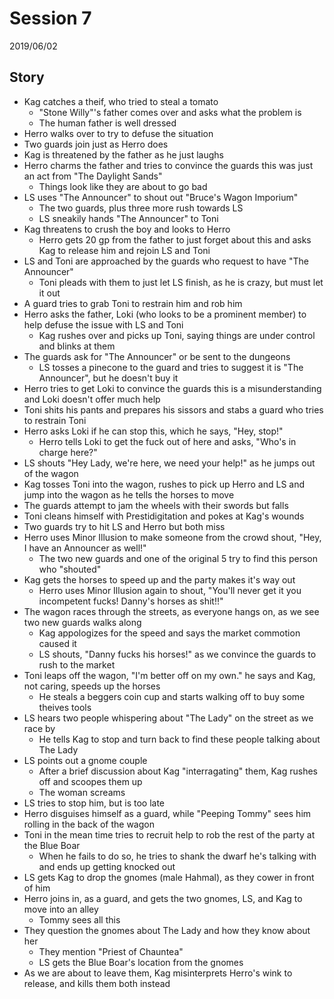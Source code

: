# Session 7

2019/06/02


## Story

- Kag catches a theif, who tried to steal a tomato
  - "Stone Willy"'s father comes over and asks what the problem is
  - The human father is well dressed
- Herro walks over to try to defuse the situation
- Two guards join just as Herro does
- Kag is threatened by the father as he just laughs
- Herro charms the father and tries to convince the guards this was just an act from "The Daylight Sands"
  - Things look like they are about to go bad
- LS uses "The Announcer" to shout out "Bruce's Wagon Imporium"
  - The two guards, plus three more rush towards LS
  - LS sneakily hands "The Announcer" to Toni
- Kag threatens to crush the boy and looks to Herro
  - Herro gets 20 gp from the father to just forget about this and asks Kag to release him and rejoin LS and Toni
- LS and Toni are approached by the guards who request to have "The Announcer"
  - Toni pleads with them to just let LS finish, as he is crazy, but must let it out
- A guard tries to grab Toni to restrain him and rob him
- Herro asks the father, Loki (who looks to be a prominent member) to help defuse the issue with LS and Toni
  - Kag rushes over and picks up Toni, saying things are under control and blinks at them
- The guards ask for "The Announcer" or be sent to the dungeons
  - LS tosses a pinecone to the guard and tries to suggest it is "The Announcer", but he doesn't buy it
- Herro tries to get Loki to convince the guards this is a misunderstanding and Loki doesn't offer much help
- Toni shits his pants and prepares his sissors and stabs a guard who tries to restrain Toni
- Herro asks Loki if he can stop this, which he says, "Hey, stop!"
  - Herro tells Loki to get the fuck out of here and asks, "Who's in charge here?"
- LS shouts "Hey Lady, we're here, we need your help!" as he jumps out of the wagon
- Kag tosses Toni into the wagon, rushes to pick up Herro and LS and jump into the wagon as he tells the horses to move
- The guards attempt to jam the wheels with their swords but falls
- Toni cleans himself with Prestidigitation and pokes at Kag's wounds
- Two guards try to hit LS and Herro but both miss
- Herro uses Minor Illusion to make someone from the crowd shout, "Hey, I have an Announcer as well!"
  - The two new guards and one of the original 5 try to find this person who "shouted"
- Kag gets the horses to speed up and the party makes it's way out
  - Herro uses Minor Illusion again to shout, "You'll never get it you incompetent fucks! Danny's horses as shit!!"
- The wagon races through the streets, as everyone hangs on, as we see two new guards walks along
  - Kag appologizes for the speed and says the market commotion caused it
  - LS shouts, "Danny fucks his horses!" as we convince the guards to rush to the market
- Toni leaps off the wagon, "I'm better off on my own." he says and Kag, not caring, speeds up the horses
  - He steals a beggers coin cup and starts walking off to buy some theives tools
- LS hears two people whispering about "The Lady" on the street as we race by
  - He tells Kag to stop and turn back to find these people talking about The Lady
- LS points out a gnome couple
  - After a brief discussion about Kag "interragating" them, Kag rushes off and scoopes them up
  - The woman screams
- LS tries to stop him, but is too late
- Herro disguises himself as a guard, while "Peeping Tommy" sees him rolling in the back of the wagon
- Toni in the mean time tries to recruit help to rob the rest of the party at the Blue Boar
  - When he fails to do so, he tries to shank the dwarf he's talking with and ends up getting knocked out
- LS gets Kag to drop the gnomes (male Hahmal), as they cower in front of him
- Herro joins in, as a guard, and gets the two gnomes, LS, and Kag to move into an alley
  - Tommy sees all this
- They question the gnomes about The Lady and how they know about her
  - They mention "Priest of Chauntea"
  - LS gets the Blue Boar's location from the gnomes
- As we are about to leave them, Kag misinterprets Herro's wink to release, and kills them both instead
